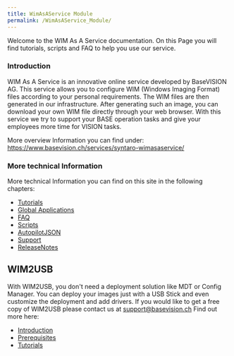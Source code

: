 ```yaml
---
title: WimAsAService Module
permalink: /WimAsAService_Module/
---
```


Welcome to the WIM As A Service documentation. On this Page you will
find tutorials, scripts and FAQ to help you use our service.

### Introduction

WIM As A Service is an innovative online service developed by BaseVISION
AG. This service allows you to configure WIM (Windows Imaging Format)
files according to your personal requirements. The WIM files are then
generated in our infrastructure. After generating such an image, you can
download your own WIM file directly through your web browser. With this
service we try to support your BASE operation tasks and give your
employees more time for VISION tasks.

More overview Information you can find under:
<https://www.basevision.ch/services/syntaro-wimasaservice/>

### More technical Information

More technical Information you can find on this site in the following
chapters:

-   [Tutorials](/WimAsAService_Tutorials "wikilink")
-   [Global Applications](/WimAsAService_Global_Applications "wikilink")
-   [FAQ](/WimAsAService_FAQ "wikilink")
-   [Scripts](/WimAsAService_Scripts "wikilink")
-   [AutopilotJSON](/WimAsAService_AutopilotJSON "wikilink")
-   [Support](/WimAsAService_Support "wikilink")
-   [ReleaseNotes](/WimAsAService_ReleaseNotes "wikilink")

## WIM2USB

With WIM2USB, you don't need a deployment solution like MDT or Config
Manager. You can deploy your images just with a USB Stick and even
customize the deployment and add drivers.
If you would like to get a free copy of WIM2USB please contact us at
[support@basevision.ch](mailto:support@basevision.ch?Subject=Request%20for%20WIM2USB)
Find out more here:

-   [Introduction](/WIM2USB_Introduction "wikilink")
-   [Prerequisites](/WIM2USB_Prerequisites "wikilink")
-   [Tutorials](/WIM2USB_Tutorials "wikilink")